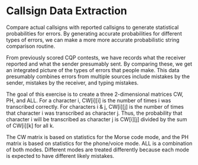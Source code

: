 Callsign Data Extraction
========================

Compare actual callsigns with reported callsigns to generate
statistical probabilities for errors. By generating accurate
probabilities for different types of errors, we can make a more more
accurate probabilistic string comparison routine.

From previously scored CQP contests, we have records what the receiver
reported and what the sender presumably sent. By comparing these, we
get an integrated picture of the types of errors that people
make. This data presumably combines errors from multiple sources
include mistakes by the sender, mistakes by the receiver, and typing
mistakes.

The goal of this exercise is to create a three 2-dimensional matrices
CW, PH, and ALL. For a character i, CW\[i\]\[i\] is the number of
times i was transcribed correctly. For characters i & j, CW\[i\]\[j\]
is the number of times that character i was transcribed as character
j. Thus, the probability that character i will be transcribed as
character j is CW\[i\]\[j\] divided by the sum of CW\[i\]\[k\] for all
k.

The CW matrix is based on statistics for the Morse code mode, and the
PH matrix is based on statistics for the phone/voice mode. ALL is a
combination of both modes. Different modes are treated differently
because each mode is expected to have different likely mistakes.

